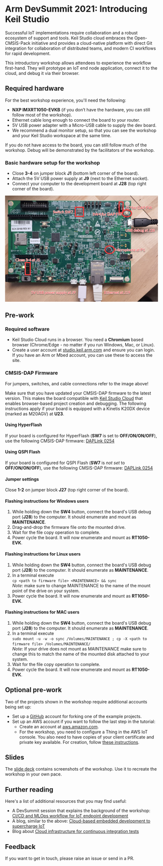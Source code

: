 # Arm DevSummit 2021: Introducing Keil Studio

Successful IoT implementations require collaboration and a robust ecosystem of support and tools. Keil Studio cloud embraces the Open-CMSIS-Pack initiative and provides a cloud-native platform with direct Git integration for collaboration of distributed teams, and modern CI workflows for rapid development.

This introductory workshop allows attendees to experience the workflow first-hand. They will prototype an IoT end node application, connect it to the cloud, and debug it via their browser.

## Required hardware

For the best workshop experience, you'll need the following:

- **NXP IMXRT1050-EVKB** (if you don’t have the hardware, you can still follow most of the workshop).
- Ethernet cable long enough to connect the board to your router.
- 5V USB power adapter with a Micro-USB cable to supply the dev board.
- We recommend a dual monitor setup, so that you can see the workshop and your Keil Studio workspace at the same time.

If you do not have access to the board, you can still follow much of the workshop. Debug will be demonstrated by the facilitators of the workshop.

### Basic hardware setup for the workshop

- Close **3-4** on jumper block **J1** (bottom left corner of the board).
- Attach the 5V USB power supply at **J9** (next to the Ethernet socket).
- Connect your computer to the development board at **J28** (top right corner of the board).

![Basic hardware setup](images/hw_setup.png)

## Pre-work

### Required software

- Keil Studio Cloud runs in a browser. You need a **Chromium** based browser (Chrome/Edge - no matter if you run Windows, Mac, or Linux).
- Create a user account at [studio.keil.arm.com](studio.keil.arm.com) and ensure you can login. If you have an Arm or Mbed account, you can use these to access the site.

### CMSIS-DAP Firmware

For jumpers, switches, and cable connections refer to the image above!

Make sure that you have updated your CMSIS-DAP firmware to the latest version. This makes the board compatible with [Keil Studio Cloud](https://keil.arm.com) that enables browser-based project creation and debugging. The following instructions apply if your board is equipped with a Kinetis K20DX device (marked as M20AGV) at **U23**.

#### Using HyperFlash

If your board is configured for HyperFlash (**SW7** is set to **OFF/ON/ON/OFF**), use the following CMSIS-DAP firmware: [DAPLink 0254](./DAPLink/0254_k20dx_mimxrt1050_evk_hyper_0x8000.bin)

#### Using QSPI Flash

If your board is configured for QSPI Flash (**SW7** is *not set* to **OFF/ON/ON/OFF**), use the following CMSIS-DAP firmware: [DAPLink 0254](./DAPLink/0254_k20dx_mimxrt1050_evk_qspi_0x8000.bin)

#### Jumper settings

Close **1-2** on jumper block **J27** (top right corner of the board). 

#### Flashing instructions for Windows users

1. While holding down the **SW4** button, connect the board's USB debug port (**J28**) to the computer. It should enumerate and mount as **MAINTENANCE**.
1. Drag-and-drop the firmware file onto the mounted drive.
1. Wait for the file copy operation to complete.
1. Power cycle the board. It will now enumerate and mount as **RT1050-EVK**.

#### Flashing instructions for Linux users

1. While holding down the **SW4** button, connect the board's USB debug port (**J28**) to the computer. It should enumerate as **MAINTENANCE**.
1. In a terminal execute  
   `cp <path to firmware file> <MAINTENANCE> && sync`  
   *Note*: make sure to change MAINTENANCE to the name of the mount point of the drive on your system.
1. Power cycle the board. It will now enumerate and mount as **RT1050-EVK**.

#### Flashing instructions for MAC users

1. While holding down the **SW4** button, connect the board's USB debug port (**J28**) to the computer. It should enumerate as **MAINTENANCE**.
1. In a terminal execute  
   `sudo mount -u -w -o sync /Volumes/MAINTENANCE ; cp -X <path to firmware file> /Volumes/MAINTENANCE/`  
   *Note*: If your drive does not mount as MAINTENANCE make sure to change this to match the name of the mounted disk attached to your system.
1. Wait for the file copy operation to complete.
1. Power cycle the board. It will now enumerate and mount as **RT1050-EVK**.

## Optional pre-work

Two of the projects shown in the workshop require additional accounts being set up:

- Set up a [GitHub](https://www.github.com) account for forking one of the example projects.
- Set up an AWS account if you want to follow the last step in the tutorial:
  - Create an account at [aws.amazon.com](aws.amazon.com).
  - For the workshop, you need to configure a Thing in the AWS IoT console. You also need to have copies of your client certificate and private key available. For creation, follow [these instructions](https://github.com/MDK-Packs/Documentation/tree/master/AWS_Thing).

## Slides

The [slide deck]() contains screenshots of the workshop. Use it to recreate the workshop in your own pace.

## Further reading

Here's a list of additional resources that you may find useful:

- A DevSummit session that explains the background of the workshop: [CI/CD and MLOps workflow for IoT endpoint development](https://devsummit.arm.com/en/sessions/145)
- A blog, similar to the above: [Cloud-based embedded development to supercharge IoT](https://www.arm.com/blogs/blueprint/cloud-based-embedded-development)
- Blog about [Cloud infrastructure for continuous integration tests](https://community.arm.com/developer/tools-software/tools/b/tools-software-ides-blog/posts/infrastructure-for-continuous-integration-tests)

## Feedback

If you want to get in touch, please raise an issue or send in a PR.

